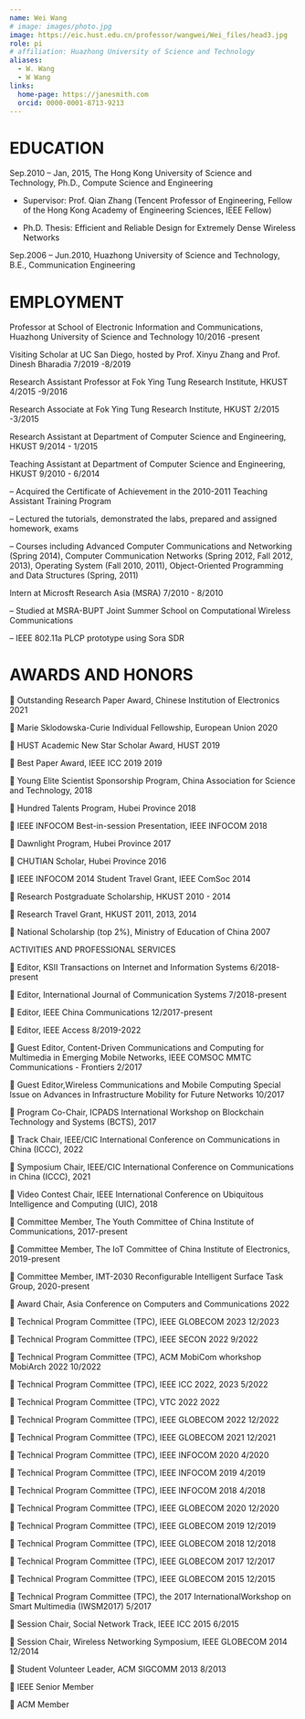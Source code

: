 ```yaml
---
name: Wei Wang
# image: images/photo.jpg
image: https://eic.hust.edu.cn/professor/wangwei/Wei_files/head3.jpg
role: pi
# affiliation: Huazhong University of Science and Technology
aliases:
  - W. Wang
  - W Wang
links:
  home-page: https://janesmith.com
  orcid: 0000-0001-8713-9213
---
```


<!-- Wei Wang is a professor in School of Electronic Information and Communications, Huazhong University of Science and Technology. During Jun. 2019 to Aug. 2019, he was a Visiting Scholar in Department of Electrical and Computer Engineering
University of California San Diego. He received his Ph.D. degree in Department of Computer Science and Engineering from Hong Kong University of Science and Technology (HKUST), where his Ph.D. advisor is Prof. Qian Zhang. Before he joined HKUST, he received his bachelor degree in Electronics and Information Engineering from Huazhong University of Science& Technology in June 2010. -->

EDUCATION 
===

Sep.2010 – Jan, 2015, The Hong Kong University of Science and Technology, Ph.D., Compute Science and Engineering

  - Supervisor: Prof. Qian Zhang (Tencent Professor of Engineering, Fellow of the Hong Kong Academy of
Engineering Sciences, IEEE Fellow)

  - Ph.D. Thesis: Efficient and Reliable Design for Extremely Dense Wireless Networks
  
Sep.2006 – Jun.2010, Huazhong University of Science and Technology, B.E., Communication Engineering 

EMPLOYMENT
===

Professor at School of Electronic Information and Communications, Huazhong University of Science and Technology 10/2016 -present

Visiting Scholar at UC San Diego, hosted by Prof. Xinyu Zhang and Prof. Dinesh Bharadia 7/2019 -8/2019

Research Assistant Professor at Fok Ying Tung Research Institute, HKUST 4/2015 -9/2016

Research Associate at Fok Ying Tung Research Institute, HKUST 2/2015 -3/2015

Research Assistant at Department of Computer Science and Engineering, HKUST 9/2014 - 1/2015

Teaching Assistant at Department of Computer Science and Engineering, HKUST 9/2010 - 6/2014

– Acquired the Certificate of Achievement in the 2010-2011 Teaching Assistant Training Program

– Lectured the tutorials, demonstrated the labs, prepared and assigned homework, exams

– Courses including Advanced Computer Communications and Networking (Spring 2014), Computer Communication Networks (Spring 2012, Fall 2012, 2013), Operating System (Fall 2010, 2011), Object-Oriented
  Programming and Data Structures (Spring, 2011)

  Intern at Microsft Research Asia (MSRA) 7/2010 - 8/2010

– Studied at MSRA-BUPT Joint Summer School on Computational Wireless Communications

– IEEE 802.11a PLCP prototype using Sora SDR

AWARDS AND HONORS   
===

	Outstanding Research Paper Award, Chinese Institution of Electronics 2021

	Marie Sklodowska-Curie Individual Fellowship, European Union 2020

	HUST Academic New Star Scholar Award, HUST 2019

	Best Paper Award, IEEE ICC 2019 2019

	Young Elite Scientist Sponsorship Program, China Association for Science and Technology, 2018

	Hundred Talents Program, Hubei Province 2018

	IEEE INFOCOM Best-in-session Presentation, IEEE INFOCOM 2018

	Dawnlight Program, Hubei Province 2017

	CHUTIAN Scholar, Hubei Province 2016

	IEEE INFOCOM 2014 Student Travel Grant, IEEE ComSoc 2014

	Research Postgraduate Scholarship, HKUST 2010 - 2014

	Research Travel Grant, HKUST 2011, 2013, 2014

	National Scholarship (top 2%), Ministry of Education of China 2007

ACTIVITIES AND PROFESSIONAL SERVICES 

	Editor, KSII Transactions on Internet and Information Systems 6/2018-present

	Editor, International Journal of Communication Systems 7/2018-present

	Editor, IEEE China Communications 12/2017-present

	Editor, IEEE Access 8/2019-2022

	Guest Editor, Content-Driven Communications and Computing for Multimedia in Emerging Mobile Networks, IEEE COMSOC MMTC Communications - Frontiers 2/2017

	Guest Editor,Wireless Communications and Mobile Computing Special Issue on Advances in Infrastructure Mobility for Future Networks 10/2017

	Program Co-Chair, ICPADS International Workshop on Blockchain Technology and Systems (BCTS), 2017

	Track Chair, IEEE/CIC International Conference on Communications in China (ICCC), 2022

	Symposium Chair, IEEE/CIC International Conference on Communications in China (ICCC), 2021

	Video Contest Chair, IEEE International Conference on Ubiquitous Intelligence and Computing (UIC), 2018

	Committee Member, The Youth Committee of China Institute of Communications, 2017-present

	Committee Member, The IoT Committee of China Institute of Electronics, 2019-present

	Committee Member, IMT-2030 Reconfigurable Intelligent Surface Task Group, 2020-present

	Award Chair, Asia Conference on Computers and Communications 2022

	Technical Program Committee (TPC), IEEE GLOBECOM 2023 12/2023

	Technical Program Committee (TPC), IEEE SECON 2022 9/2022

	Technical Program Committee (TPC), ACM MobiCom whorkshop MobiArch 2022 10/2022

	Technical Program Committee (TPC), IEEE ICC 2022, 2023 5/2022

	Technical Program Committee (TPC), VTC 2022 2022

	Technical Program Committee (TPC), IEEE GLOBECOM 2022 12/2022

	Technical Program Committee (TPC), IEEE GLOBECOM 2021 12/2021

	Technical Program Committee (TPC), IEEE INFOCOM 2020 4/2020

	Technical Program Committee (TPC), IEEE INFOCOM 2019 4/2019

	Technical Program Committee (TPC), IEEE INFOCOM 2018 4/2018

	Technical Program Committee (TPC), IEEE GLOBECOM 2020 12/2020

	Technical Program Committee (TPC), IEEE GLOBECOM 2019 12/2019

	Technical Program Committee (TPC), IEEE GLOBECOM 2018 12/2018

	Technical Program Committee (TPC), IEEE GLOBECOM 2017 12/2017

	Technical Program Committee (TPC), IEEE GLOBECOM 2015 12/2015

	Technical Program Committee (TPC), the 2017 InternationalWorkshop on Smart Multimedia (IWSM2017) 5/2017

	Session Chair, Social Network Track, IEEE ICC 2015 6/2015

	Session Chair, Wireless Networking Symposium, IEEE GLOBECOM 2014 12/2014

	Student Volunteer Leader, ACM SIGCOMM 2013 8/2013

	IEEE Senior Member

	ACM Member
